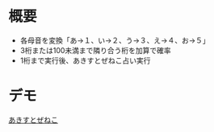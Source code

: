 # 概要
- 各母音を変換「あ→１、い→２、う→３、え→４、お→５」  
- 3桁または100未満まで隣り合う桁を加算で確率  
- 1桁まで実行後、あきすとぜねこ占い実行  

# デモ
[あきすとぜねこ](https://little-hoge.github.io/Akisutozeneko/)
